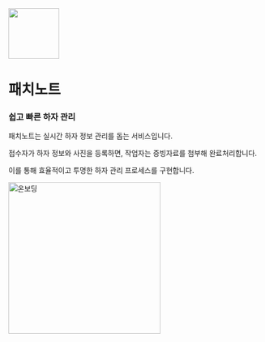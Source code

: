 <img src="https://github.com/user-attachments/assets/03cd71e2-0dc1-4718-b547-b91ccb1a1223" width=100/>

# 패치노트

### 쉽고 빠른 하자 관리

패치노트는 실시간 하자 정보 관리를 돕는 서비스입니다.

접수자가 하자 정보와 사진을 등록하면, 작업자는 증빙자료를 첨부해 완료처리합니다.

이를 통해 효율적이고 투명한 하자 관리 프로세스를 구현합니다.

<img width="300" alt="온보딩" src="https://github.com/user-attachments/assets/8ecad5ef-b304-4fdc-8cf7-de8ea1cebe95">
